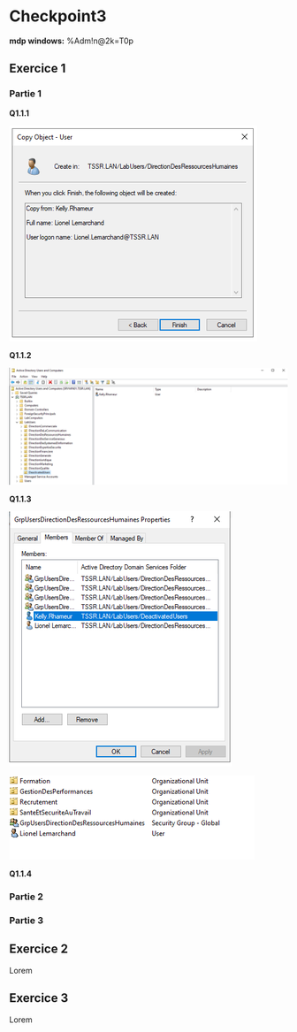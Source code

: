 # Checkpoint3

**mdp windows:** %Adm!n@2k=T0p

## Exercice 1

### Partie 1

**Q1.1.1** 

![Créer Lionel Lemarchand](Ressources/ex1/create_lionel.png)

**Q1.1.2** 

![Désactiver Kelly Rhameur](Ressources/ex1/deactivated_kelly.png)

**Q1.1.3** 

![Supprimer Kelly Rhameur](Ressources/ex1/supprimer_kelly.png)

![Kelly est supprimée :'(](Ressources/ex1/kelly_supprimee.png)

**Q1.1.4** 



### Partie 2

### Partie 3

## Exercice 2

Lorem

## Exercice 3

Lorem